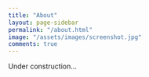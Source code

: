 ```yaml
---
title: "About"
layout: page-sidebar
permalink: "/about.html"
image: "/assets/images/screenshot.jpg"
comments: true
---
```

Under construction...